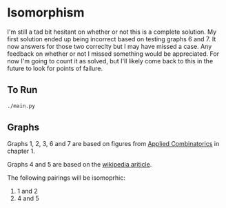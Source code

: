 # Isomorphism

I'm still a tad bit hesitant on whether or not this is a complete solution. My first solution ended up being incorrect based on testing graphs 6 and 7. It now answers for those two correclty but I may have missed a case. Any feedback on whether or not I missed something would be appreciated. For now I'm going to count it as solved, but I'll likely come back to this in the future to look for points of failure.

## To Run

```bash
./main.py

```

## Graphs

Graphs 1, 2, 3, 6 and 7 are based on figures from [Applied Combinatorics](https://www.amazon.com/Applied-Combinatorics-Alan-Tucker/dp/0470458380) in chapter 1.

Graphs 4 and 5 are based on the [wikipedia ariticle](https://en.wikipedia.org/wiki/Graph_isomorphism).

The following pairings will be isomoprhic:

1. 1 and 2
2. 4 and 5